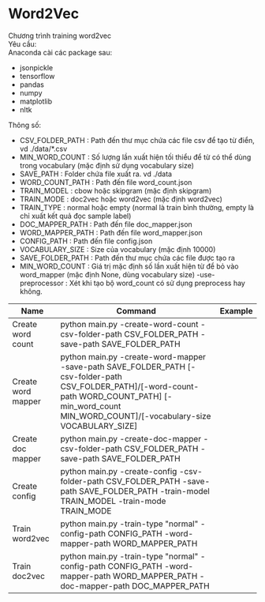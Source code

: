 # Word2Vec

Chương trình training word2vec  
Yêu cầu:  
Anaconda cài các package sau:
* jsonpickle  
* tensorflow  
* pandas  
* numpy  
* matplotlib  
* nltk  

  
Thông số:  
* CSV_FOLDER_PATH : Path đến thư mục chứa các file csv để tạo từ điển, vd ./data/*.csv  
* MIN_WORD_COUNT : Số lượng lần xuất hiện tối thiểu để từ có thể dùng trong vocabulary (mặc định sử dụng vocabulary size) 
* SAVE_PATH : Folder chứa file xuất ra. vd ./data   
* WORD_COUNT_PATH : Path đến file word_count.json
* TRAIN_MODEL : cbow hoặc skipgram  (mặc định skipgram)
* TRAIN_MODE : doc2vec hoặc word2vec (mặc định word2vec)  
* TRAIN_TYPE : normal hoặc empty (normal là train bình thường, empty là chỉ xuất kết quả đọc sample label)
* DOC_MAPPER_PATH : Path đến file doc_mapper.json
* WORD_MAPPER_PATH : Path đến file word_mapper.json
* CONFIG_PATH : Path đến file config.json
* VOCABULARY_SIZE : Size của vocabulary (mặc định 10000)  
* SAVE_FOLDER_PATH : Path đến thư mục chứa các file được tạo ra  
* MIN_WORD_COUNT : Giá trị mặc định số lần xuất hiện từ để bỏ vào word_mapper (mặc định None, dùng vocabulary size)
-use-preprocessor : Xét khi tạo bộ word_count có sử dụng preprocess hay không.

Name | Command | Example
--- | --- | ---
Create word count| python main.py -create-word-count -csv-folder-path CSV_FOLDER_PATH -save-path SAVE_FOLDER_PATH |  
Create word mapper| python main.py -create-word-mapper -save-path SAVE_FOLDER_PATH [-csv-folder-path CSV_FOLDER_PATH]/[-word-count-path WORD_COUNT_PATH] [-min_word_count MIN_WORD_COUNT]/[-vocabulary-size VOCABULARY_SIZE]| 
Create doc mapper| python main.py -create-doc-mapper -csv-folder-path CSV_FOLDER_PATH -save-path SAVE_FOLDER_PATH |  
Create config| python main.py -create-config -csv-folder-path CSV_FOLDER_PATH -save-path SAVE_FOLDER_PATH -train-model TRAIN_MODEL -train-mode TRAIN_MODE|  
Train word2vec| python main.py -train-type "normal" -config-path CONFIG_PATH -word-mapper-path WORD_MAPPER_PATH|  
Train doc2vec| python main.py -train-type "normal" -config-path CONFIG_PATH -word-mapper-path WORD_MAPPER_PATH -doc-mapper-path DOC_MAPPER_PATH|  

